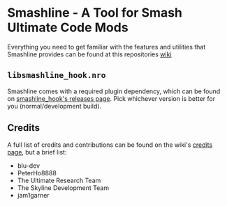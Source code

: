 # Smashline - A Tool for Smash Ultimate Code Mods
Everything you need to get familiar with the features and utilities that Smashline provides can be found at this repositories [wiki](https://github.com/blu-dev/smashline/wiki)

## `libsmashline_hook.nro`
Smashline comes with a required plugin dependency, which can be found on [smashline_hook's releases page](https://github.com/blu-dev/smashline_hook/releases). Pick whichever version is better for you (normal/development build).

## Credits
A full list of credits and contributions can be found on the wiki's [credits page](https://github.com/blu-dev/smashline/wiki/Credits), but a brief list:
* blu-dev
* PeterHo8888
* The Ultimate Research Team
* The Skyline Development Team
* jam1garner
